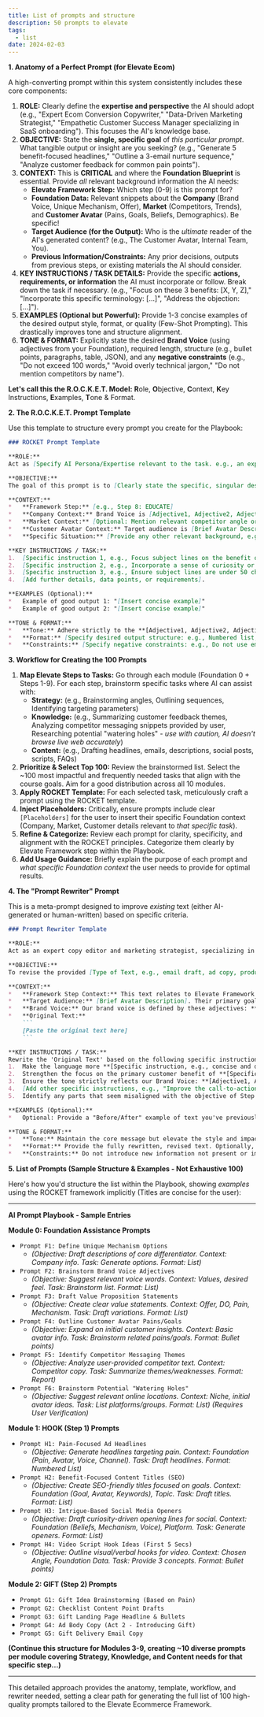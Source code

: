 ```yaml
---
title: List of prompts and structure
description: 50 prompts to elevate
tags:
  - list
date: 2024-02-03
---
```



**1. Anatomy of a Perfect Prompt (for Elevate Ecom)**

A high-converting prompt within this system consistently includes these core components:

1.  **ROLE:** Clearly define the **expertise and perspective** the AI should adopt (e.g., "Expert Ecom Conversion Copywriter," "Data-Driven Marketing Strategist," "Empathetic Customer Success Manager specializing in SaaS onboarding"). This focuses the AI's knowledge base.
2.  **OBJECTIVE:** State the **single, specific goal** of *this particular prompt*. What tangible output or insight are you seeking? (e.g., "Generate 5 benefit-focused headlines," "Outline a 3-email nurture sequence," "Analyze customer feedback for common pain points").
3.  **CONTEXT:** This is **CRITICAL** and where the **Foundation Blueprint** is essential. Provide *all* relevant background information the AI needs:
    *   **Elevate Framework Step:** Which step (0-9) is this prompt for?
    *   **Foundation Data:** Relevant snippets about the **Company** (Brand Voice, Unique Mechanism, Offer), **Market** (Competitors, Trends), and **Customer Avatar** (Pains, Goals, Beliefs, Demographics). Be specific!
    *   **Target Audience (for the Output):** Who is the *ultimate* reader of the AI's generated content? (e.g., The Customer Avatar, Internal Team, You).
    *   **Previous Information/Constraints:** Any prior decisions, outputs from previous steps, or existing materials the AI should consider.
4.  **KEY INSTRUCTIONS / TASK DETAILS:** Provide the specific **actions, requirements, or information** the AI must incorporate or follow. Break down the task if necessary. (e.g., "Focus on these 3 benefits: [X, Y, Z]," "Incorporate this specific terminology: [...]", "Address the objection: [...]").
5.  **EXAMPLES (Optional but Powerful):** Provide 1-3 concise examples of the desired output style, format, or quality (Few-Shot Prompting). This drastically improves tone and structure alignment.
6.  **TONE & FORMAT:** Explicitly state the desired **Brand Voice** (using adjectives from your Foundation), required length, structure (e.g., bullet points, paragraphs, table, JSON), and any **negative constraints** (e.g., "Do not exceed 100 words," "Avoid overly technical jargon," "Do not mention competitors by name").

**Let's call this the R.O.C.K.E.T. Model:** **R**ole, **O**bjective, **C**ontext, **K**ey Instructions, **E**xamples, **T**one & Format.

**2. The R.O.C.K.E.T. Prompt Template**

Use this template to structure every prompt you create for the Playbook:

```markdown
### ROCKET Prompt Template

**ROLE:**
Act as [Specify AI Persona/Expertise relevant to the task. e.g., an expert Ecom email marketing strategist specializing in customer retention].

**OBJECTIVE:**
The goal of this prompt is to [Clearly state the specific, singular desired outcome. e.g., generate 3 distinct subject line options for an onboarding email focused on feature adoption].

**CONTEXT:**
*   **Framework Step:** [e.g., Step 8: EDUCATE]
*   **Company Context:** Brand Voice is [Adjective1, Adjective2, Adjective3]. Our Unique Mechanism is [Brief description]. Our core offer is [Offer Name/Type].
*   **Market Context:** [Optional: Mention relevant competitor angle or market trend if applicable to the task].
*   **Customer Avatar Context:** Target audience is [Brief Avatar Description - e.g., "established Shopify owners feeling overwhelmed by marketing tech"]. Their primary goal related to this step is [Specific Goal]. Their key pain point addressed here is [Specific Pain].
*   **Specific Situation:** [Provide any other relevant background, e.g., "This email follows the initial welcome email.", "The customer just purchased Product X.", "They clicked on Hook Y."].

**KEY INSTRUCTIONS / TASK:**
1.  [Specific instruction 1, e.g., Focus subject lines on the benefit of [Specific Benefit]].
2.  [Specific instruction 2, e.g., Incorporate a sense of curiosity or urgency].
3.  [Specific instruction 3, e.g., Ensure subject lines are under 50 characters].
4.  [Add further details, data points, or requirements].

**EXAMPLES (Optional):**
*   Example of good output 1: "[Insert concise example]"
*   Example of good output 2: "[Insert concise example]"

**TONE & FORMAT:**
*   **Tone:** Adhere strictly to the **[Adjective1, Adjective2, Adjective3]** Brand Voice.
*   **Format:** [Specify desired output structure: e.g., Numbered list, Bullet points, Paragraphs, JSON object with keys 'subject_line', 'angle'].
*   **Constraints:** [Specify negative constraints: e.g., Do not use emojis. Avoid overly salesy language. Do not mention price].
```

**3. Workflow for Creating the 100 Prompts**

1.  **Map Elevate Steps to Tasks:** Go through each module (Foundation 0 + Steps 1-9). For each step, brainstorm specific tasks where AI can assist with:
    *   **Strategy:** (e.g., Brainstorming angles, Outlining sequences, Identifying targeting parameters)
    *   **Knowledge:** (e.g., Summarizing customer feedback themes, Analyzing competitor messaging snippets provided by user, Researching potential "watering holes" - *use with caution, AI doesn't browse live web accurately*)
    *   **Content:** (e.g., Drafting headlines, emails, descriptions, social posts, scripts, FAQs)
2.  **Prioritize & Select Top 100:** Review the brainstormed list. Select the ~100 most impactful and frequently needed tasks that align with the course goals. Aim for a good distribution across all 10 modules.
3.  **Apply ROCKET Template:** For each selected task, meticulously craft a prompt using the ROCKET template.
4.  **Inject Placeholders:** Critically, ensure prompts include clear `[Placeholders]` for the user to insert their specific Foundation context (Company, Market, Customer details relevant to *that specific task*).
5.  **Refine & Categorize:** Review each prompt for clarity, specificity, and alignment with the ROCKET principles. Categorize them clearly by Elevate Framework step within the Playbook.
6.  **Add Usage Guidance:** Briefly explain the purpose of each prompt and *what specific Foundation context* the user needs to provide for optimal results.

**4. The "Prompt Rewriter" Prompt**

This is a meta-prompt designed to improve *existing* text (either AI-generated or human-written) based on specific criteria.

```markdown
### Prompt Rewriter Template

**ROLE:**
Act as an expert copy editor and marketing strategist, specializing in refining e-commerce content to align perfectly with the **[Your Brand Name]** Brand Voice and the principles of the **Elevate Ecommerce Framework**.

**OBJECTIVE:**
To revise the provided [Type of Text, e.g., email draft, ad copy, product description] to significantly improve its [Choose primary goals: e.g., clarity, conciseness, persuasiveness, alignment with Brand Voice, focus on customer benefit].

**CONTEXT:**
*   **Framework Step Context:** This text relates to Elevate Framework Step [Number]: [Step Name], aiming to achieve [Step Objective].
*   **Target Audience:** [Brief Avatar Description]. Their primary goal/pain related to this text is [Goal/Pain].
*   **Brand Voice:** Our brand voice is defined by these adjectives: **[Adjective1, Adjective2, Adjective3]**.
*   **Original Text:**
    ```
    [Paste the original text here]
    ```

**KEY INSTRUCTIONS / TASK:**
Rewrite the 'Original Text' based on the following specific instructions:
1.  Make the language more **[Specific instruction, e.g., concise and direct]**.
2.  Strengthen the focus on the primary customer benefit of **[Specific Benefit]**.
3.  Ensure the tone strictly reflects our Brand Voice: **[Adjective1, Adjective2, Adjective3]**.
4.  [Add other specific instructions, e.g., "Improve the call-to-action clarity," "Remove jargon," "Enhance the emotional connection to [Customer Feeling]"].
5.  Identify any parts that seem misaligned with the objective of Step [Number].

**EXAMPLES (Optional):**
*   Optional: Provide a "Before/After" example of text you've previously refined to match the Brand Voice.

**TONE & FORMAT:**
*   **Tone:** Maintain the core message but elevate the style and impact according to instructions.
*   **Format:** Provide the fully rewritten, revised text. Optionally, you can ask for brief comments explaining key changes made: "Provide the revised text below, followed by a short bulleted list explaining the 2-3 most significant changes you made and why."
*   **Constraints:** Do not introduce new information not present or implied in the original context. Adhere to any length constraints if mentioned for the original text type.
```

**5. List of Prompts (Sample Structure & Examples - Not Exhaustive 100)**

Here's how you'd structure the list within the Playbook, showing *examples* using the ROCKET framework implicitly (Titles are concise for the user):

---

**AI Prompt Playbook - Sample Entries**

**Module 0: Foundation Assistance Prompts**

*   `Prompt F1: Define Unique Mechanism Options`
    *   *(Objective: Draft descriptions of core differentiator. Context: Company info. Task: Generate options. Format: List)*
*   `Prompt F2: Brainstorm Brand Voice Adjectives`
    *   *(Objective: Suggest relevant voice words. Context: Values, desired feel. Task: Brainstorm list. Format: List)*
*   `Prompt F3: Draft Value Proposition Statements`
    *   *(Objective: Create clear value statements. Context: Offer, DO, Pain, Mechanism. Task: Draft variations. Format: List)*
*   `Prompt F4: Outline Customer Avatar Pains/Goals`
    *   *(Objective: Expand on initial customer insights. Context: Basic avatar info. Task: Brainstorm related pains/goals. Format: Bullet points)*
*   `Prompt F5: Identify Competitor Messaging Themes`
    *   *(Objective: Analyze user-provided competitor text. Context: Competitor copy. Task: Summarize themes/weaknesses. Format: Report)*
*   `Prompt F6: Brainstorm Potential "Watering Holes"`
    *   *(Objective: Suggest relevant online locations. Context: Niche, initial avatar ideas. Task: List platforms/groups. Format: List)* *(Requires User Verification)*

**Module 1: HOOK (Step 1) Prompts**

*   `Prompt H1: Pain-Focused Ad Headlines`
    *   *(Objective: Generate headlines targeting pain. Context: Foundation (Pain, Avatar, Voice, Channel). Task: Draft headlines. Format: Numbered List)*
*   `Prompt H2: Benefit-Focused Content Titles (SEO)`
    *   *(Objective: Create SEO-friendly titles focused on goals. Context: Foundation (Goal, Avatar, Keywords), Topic. Task: Draft titles. Format: List)*
*   `Prompt H3: Intrigue-Based Social Media Openers`
    *   *(Objective: Draft curiosity-driven opening lines for social. Context: Foundation (Beliefs, Mechanism, Voice), Platform. Task: Generate openers. Format: List)*
*   `Prompt H4: Video Script Hook Ideas (First 5 Secs)`
    *   *(Objective: Outline visual/verbal hooks for video. Context: Chosen Angle, Foundation Data. Task: Provide 3 concepts. Format: Bullet points)*

**Module 2: GIFT (Step 2) Prompts**

*   `Prompt G1: Gift Idea Brainstorming (Based on Pain)`
*   `Prompt G2: Checklist Content Point Drafts`
*   `Prompt G3: Gift Landing Page Headline & Bullets`
*   `Prompt G4: Ad Body Copy (Act 2 - Introducing Gift)`
*   `Prompt G5: Gift Delivery Email Copy`

**(Continue this structure for Modules 3-9, creating ~10 diverse prompts per module covering Strategy, Knowledge, and Content needs for that specific step...)**

---

This detailed approach provides the anatomy, template, workflow, and rewriter needed, setting a clear path for generating the full list of 100 high-quality prompts tailored to the Elevate Ecommerce Framework.